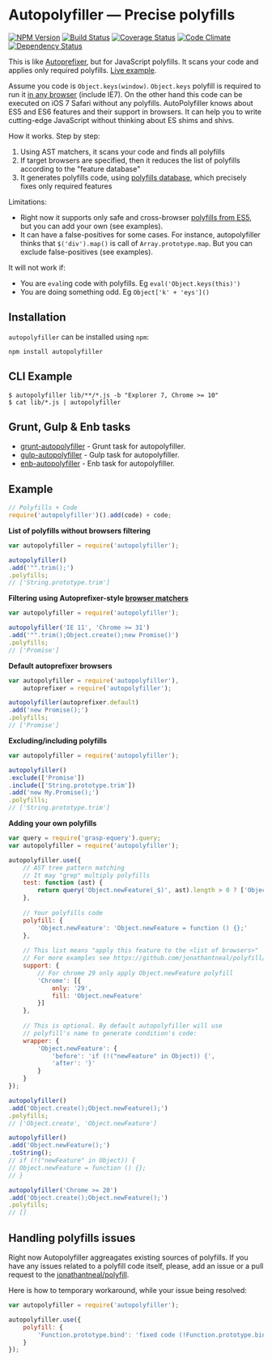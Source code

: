 # Autopolyfiller — Precise polyfills

[![NPM Version](https://badge.fury.io/js/autopolyfiller.png)](https://npmjs.org/package/autopolyfiller) [![Build Status](https://travis-ci.org/azproduction/autopolyfiller.png?branch=master)](https://travis-ci.org/azproduction/autopolyfiller) [![Coverage Status](https://coveralls.io/repos/azproduction/autopolyfiller/badge.png?branch=master&)](https://coveralls.io/r/azproduction/autopolyfiller) [![Code Climate](https://codeclimate.com/github/azproduction/autopolyfiller.png)](https://codeclimate.com/github/azproduction/autopolyfiller) [![Dependency Status](https://gemnasium.com/azproduction/autopolyfiller.png)](https://gemnasium.com/azproduction/autopolyfiller)

This is like [Autoprefixer](https://github.com/ai/autoprefixer), but for JavaScript polyfills. It scans your code and applies only required polyfills. [Live&nbsp;example](http://azproduction.ru/autopolyfiller).

Assume you code is `Object.keys(window)`. `Object.keys` polyfill is required to run it [in any browser](http://kangax.github.io/es5-compat-table/#Object.keys) (include IE7). On the other hand this code can be executed on iOS 7 Safari without any polyfills. AutoPolyfiller knows about ES5 and ES6 features and their support in browsers. It can help you to write cutting-edge JavaScript without thinking about ES shims and shivs.

How it works. Step by step:

 1. Using AST matchers, it scans your code and finds all polyfills
 2. If target browsers are specified, then it reduces the list of polyfills according to the "feature database"
 3. It generates polyfills code, using [polyfills database](https://github.com/jonathantneal/polyfill), which precisely fixes only required features

Limitations:

 * Right now it supports only safe and cross-browser [polyfills from ES5](https://github.com/jonathantneal/polyfill), but you can add your own (see examples).
 * It can have a false-positives for some cases. For instance, autopolyfiller thinks that `$('div').map()` is call of `Array.prototype.map`. But you can exclude false-positives (see examples).

It will not work if:

 * You are `eval`ing code with polyfills. Eg `eval('Object.keys(this)')`
 * You are doing something odd. Eg `Object['k' + 'eys']()`

## Installation 

`autopolyfiller` can be installed using `npm`:

```
npm install autopolyfiller
```

## CLI Example

```
$ autopolyfiller lib/**/*.js -b "Explorer 7, Chrome >= 10"
$ cat lib/*.js | autopolyfiller
```

## Grunt, Gulp & Enb tasks

 * [grunt-autopolyfiller](https://github.com/azproduction/grunt-autopolyfiller/) - Grunt task for autopolyfiller.
 * [gulp-autopolyfiller](https://github.com/azproduction/gulp-autopolyfiller/) - Gulp task for autopolyfiller.
 * [enb-autopolyfiller](https://github.com/enb-make/enb-autopolyfiller/) - Enb task for autopolyfiller.

## Example

```js
// Polyfills + Code
require('autopolyfiller')().add(code) + code;
```

**List of polyfills without browsers filtering**

```js
var autopolyfiller = require('autopolyfiller');

autopolyfiller()
.add('"".trim();')
.polyfills;
// ['String.prototype.trim']
```

**Filtering using Autoprefixer-style [browser matchers](https://github.com/ai/autoprefixer#browsers)**

```js
var autopolyfiller = require('autopolyfiller');

autopolyfiller('IE 11', 'Chrome >= 31')
.add('"".trim();Object.create();new Promise()')
.polyfills;
// ['Promise']
```

**Default autoprefixer browsers**

```js
var autopolyfiller = require('autopolyfiller'),
    autoprefixer = require('autopolyfiller');

autopolyfiller(autoprefixer.default)
.add('new Promise();')
.polyfills;
// ['Promise']
```

**Excluding/including polyfills**

```js
var autopolyfiller = require('autopolyfiller');

autopolyfiller()
.exclude(['Promise'])
.include(['String.prototype.trim'])
.add('new My.Promise();')
.polyfills;
// ['String.prototype.trim']
```

**Adding your own polyfills**

```js
var query = require('grasp-equery').query;
var autopolyfiller = require('autopolyfiller');

autopolyfiller.use({
    // AST tree pattern matching
    // It may "grep" multiply polyfills
    test: function (ast) {
        return query('Object.newFeature(_$)', ast).length > 0 ? ['Object.newFeature'] : [];
    },
    
    // Your polyfills code
    polyfill: {
        'Object.newFeature': 'Object.newFeature = function () {};'
    },
    
    // This list means "apply this feature to the <list of browsers>"
    // For more examples see https://github.com/jonathantneal/polyfill/blob/master/agent.js.json
    support: {
        // For chrome 29 only apply Object.newFeature polyfill
        'Chrome': [{
            only: '29',
            fill: 'Object.newFeature'
        }]
    },
    
    // This is optional. By default autopolyfiller will use
    // polyfill's name to generate condition's code:
    wrapper: {
        'Object.newFeature': {
            'before': 'if (!("newFeature" in Object)) {',
            'after': '}'
        }
    }
});

autopolyfiller()
.add('Object.create();Object.newFeature();')
.polyfills;
// ['Object.create', 'Object.newFeature']

autopolyfiller()
.add('Object.newFeature();')
.toString();
// if (!("newFeature" in Object)) {
// Object.newFeature = function () {};
// }

autopolyfiller('Chrome >= 20')
.add('Object.create();Object.newFeature();')
.polyfills;
// []
```

## Handling polyfills issues

Right now Autopolyfiller aggreagates existing sources of polyfills. If you have any issues related to a polyfill code itself, please, add an issue or a pull request to the [jonathantneal/polyfill](https://github.com/jonathantneal/polyfill).

Here is how to temporary workaround, while your issue being resolved:
```js
var autopolyfiller = require('autopolyfiller');

autopolyfiller.use({
    polyfill: {
        'Function.prototype.bind': 'fixed code (!Function.prototype.bind)'
    }
});
```
